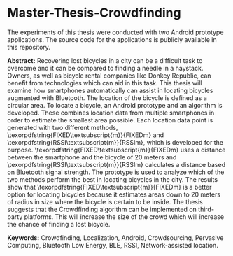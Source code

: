 # Master-Thesis-Crowdfinding
The experiments of this thesis were conducted with two Android prototype applications. The source code for the applications is publicly available in this  repository.

**Abstract:**
Recovering lost bicycles in a city can be a difficult task to overcome and it can be compared to finding a needle in a haystack. Owners, as well as bicycle rental companies like Donkey Republic, can benefit from technologies which can aid in this task. This thesis will examine how smartphones automatically can assist in locating bicycles augmented with Bluetooth. The location of the bicycle is defined as a circular area. To locate a bicycle, an Android prototype and an algorithm is developed. These combines location data from multiple smartphones in order to estimate the smallest area possible. Each location data point is generated with two different methods, \texorpdfstring{FIXED\textsubscript{m}}{FIXEDm} and \texorpdfstring{RSSI\textsubscript{m}}{RSSIm}, which is developed for the purpose. \texorpdfstring{FIXED\textsubscript{m}}{FIXEDm} uses a distance between the smartphone and the bicycle of 20 meters and \texorpdfstring{RSSI\textsubscript{m}}{RSSIm} calculates a distance based on Bluetooth signal strength. The prototype is used to analyze which of the two methods perform the best in locating bicycles in the city. The results show that \texorpdfstring{FIXED\textsubscript{m}}{FIXEDm} is a better option for locating bicycles because it estimates areas down to 20 meters of radius in size where the bicycle is certain to be inside. The thesis suggests that the Crowdfinding algorithm can be implemented on third-party platforms. This will increase the size of the crowd which will increase the chance of finding a lost bicycle.

**Keywords:** 
Crowdfinding, Localization, Android, Crowdsourcing, Pervasive Computing, Bluetooth Low Energy, BLE, RSSI, Network-assisted location.
